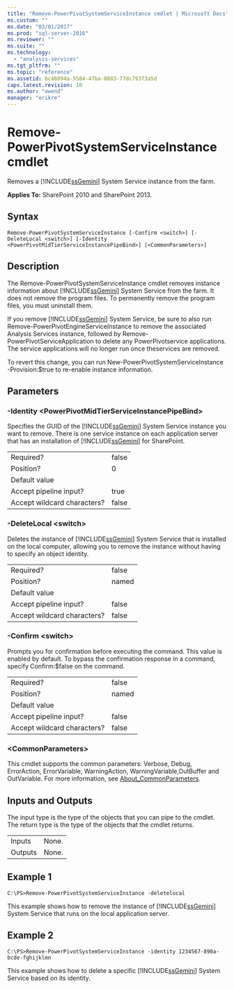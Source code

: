 ```yaml
---
title: "Remove-PowerPivotSystemServiceInstance cmdlet | Microsoft Docs"
ms.custom: ""
ms.date: "03/01/2017"
ms.prod: "sql-server-2016"
ms.reviewer: ""
ms.suite: ""
ms.technology: 
  - "analysis-services"
ms.tgt_pltfrm: ""
ms.topic: "reference"
ms.assetid: bc46094a-5584-47ba-8883-77dc79373a5d
caps.latest.revision: 10
ms.author: "owend"
manager: "erikre"
---
```

# Remove-PowerPivotSystemServiceInstance cmdlet
  Removes a [!INCLUDE[ssGemini](../../analysis-services/includes/ssgemini-md.md)] System Service instance from the farm.  
  
 **Applies To:** SharePoint 2010 and SharePoint 2013.  
  
## Syntax  
  
```  
Remove-PowerPivotSystemServiceInstance [-Confirm <switch>] [-DeleteLocal <switch>] [-Identity <PowerPivotMidTierServiceInstancePipeBind>] [<CommonParameters>]  
```  
  
## Description  
 The Remove-PowerPivotSystemServiceInstance cmdlet removes instance information about [!INCLUDE[ssGemini](../../analysis-services/includes/ssgemini-md.md)] System Service from the farm. It does not remove the program files. To permanently remove the program files, you must uninstall them.  
  
 If you remove [!INCLUDE[ssGemini](../../analysis-services/includes/ssgemini-md.md)] System Service, be sure to also run Remove-PowerPivotEngineServiceInstance to remove the associated Analysis Services instance, followed by Remove-PowerPivotServiceApplication to delete any PowerPivotservice applications. The service applications will no longer run once theservices are removed.  
  
 To revert this change, you can run New-PowerPivotSystemServiceInstance -Provision:$true to re-enable instance information.  
  
## Parameters  
  
### -Identity \<PowerPivotMidTierServiceInstancePipeBind>  
 Specifies the GUID of the [!INCLUDE[ssGemini](../../analysis-services/includes/ssgemini-md.md)] System Service instance you want to remove. There is one service instance on each application server that has an installation of [!INCLUDE[ssGemini](../../analysis-services/includes/ssgemini-md.md)] for SharePoint.  
  
|||  
|-|-|  
|Required?|false|  
|Position?|0|  
|Default value||  
|Accept pipeline input?|true|  
|Accept wildcard characters?|false|  
  
### -DeleteLocal \<switch>  
 Deletes the instance of [!INCLUDE[ssGemini](../../analysis-services/includes/ssgemini-md.md)] System Service that is installed on the local computer, allowing you to remove the instance without having to specify an object identity.  
  
|||  
|-|-|  
|Required?|false|  
|Position?|named|  
|Default value||  
|Accept pipeline input?|false|  
|Accept wildcard characters?|false|  
  
### -Confirm \<switch>  
 Prompts you for confirmation before executing the command. This value is enabled by default. To bypass the confirmation response in a command, specify Confirm:$false on the command.  
  
|||  
|-|-|  
|Required?|false|  
|Position?|named|  
|Default value||  
|Accept pipeline input?|false|  
|Accept wildcard characters?|false|  
  
### \<CommonParameters>  
 This cmdlet supports the common parameters: Verbose, Debug, ErrorAction, ErrorVariable, WarningAction, WarningVariable,OutBuffer and OutVariable. For more information, see [About_CommonParameters](http://go.microsoft.com/fwlink/?linkID=227825).  
  
## Inputs and Outputs  
 The input type is the type of the objects that you can pipe to the cmdlet. The return type is the type of the objects that the cmdlet returns.  
  
|||  
|-|-|  
|Inputs|None.|  
|Outputs|None.|  
  
## Example 1  
  
```  
C:\PS>Remove-PowerPivotSystemServiceInstance -deletelocal  
```  
  
 This example shows how to remove the instance of [!INCLUDE[ssGemini](../../analysis-services/includes/ssgemini-md.md)] System Service that runs on the local application server.  
  
## Example 2  
  
```  
C:\PS>Remove-PowerPivotSystemServiceInstance -identity 1234567-890a-bcde-fghijklmn  
```  
  
 This example shows how to delete a specific [!INCLUDE[ssGemini](../../analysis-services/includes/ssgemini-md.md)] System Service based on its identity.  
  
  